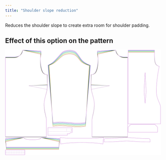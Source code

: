 ```yaml
---
title: "Shoulder slope reduction"
---
```


Reduces the shoulder slope to create extra room for shoulder padding.

## Effect of this option on the pattern

![This image shows the effect of this option by superimposing several variants that have a different value for this option](simone_shoulderslopereduction_sample.svg "Effect of this option on the pattern")
